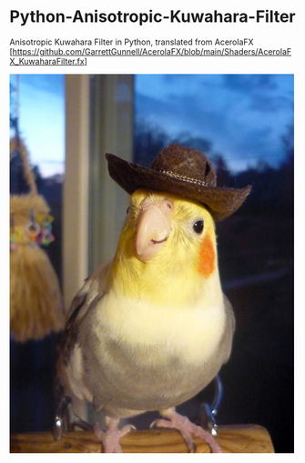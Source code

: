 # Python-Anisotropic-Kuwahara-Filter

Anisotropic Kuwahara Filter in Python, translated from AcerolaFX [https://github.com/GarrettGunnell/AcerolaFX/blob/main/Shaders/AcerolaFX_KuwaharaFilter.fx]

![Output Parrot](https://github.com/mkhan329/Python-Anisotropic-Kuwahara-Filter/blob/main/input/parrot.jpg)

